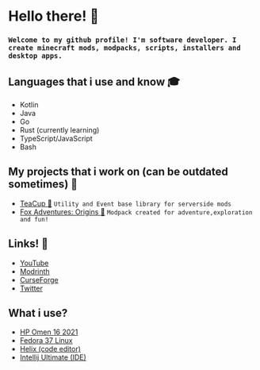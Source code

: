 # Hello there! :wave:
### `Welcome to my github profile! I'm software developer. I create minecraft mods, modpacks, scripts, installers and desktop apps.`
## Languages that i use and know :mortar_board:
- Kotlin
- Java
- Go
- Rust (currently learning)
- TypeScript/JavaScript
- Bash
## My projects that i work on (can be outdated sometimes) :dvd:
- [TeaCup :tea:](https://modrinth.com/mod/teacup) `Utility and Event base library for serverside mods`
- [Fox Adventures: Origins 🦊](https://beta.curseforge.com/minecraft/modpacks/fox-adventures-origins) `Modpack created for adventure,exploration and fun!`
## Links! :fax:
- [YouTube](https://www.youtube.com/@justfoxx0)
- [Modrinth](https://modrinth.com/user/justfoxx)
- [CurseForge](https://www.curseforge.com/members/justafoxxo)
- [Twitter](https://twitter.com/Cherry91735922)
## What i use?
- [HP Omen 16 2021](https://www.omen.com/us/en/laptops/2021-omen-16-amd.html)
- [Fedora 37 Linux](https://getfedora.org/)
- [Helix (code editor)](https://github.com/helix-editor/helix)
- [Intellij Ultimate (IDE)](https://www.jetbrains.com/idea/)
